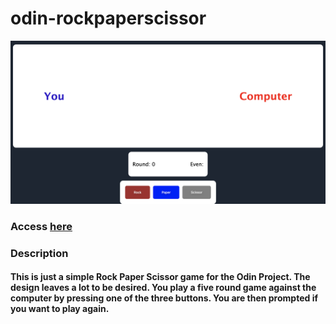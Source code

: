 # odin-rockpaperscissor

<img src="rps_img.png" alt="drawing" width="800"/>

### Access [here](https://benjamin-albarzendji.github.io/odin-rockpaperscissor/)

### Description
#### This is just a simple Rock Paper Scissor game for the Odin Project. The design leaves a lot to be desired. You play a five round game against the computer by pressing one of the three buttons. You are then prompted if you want to play again.

